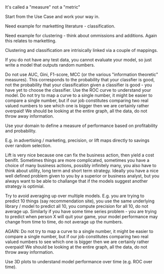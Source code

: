 
It's called a "measure" not a "metric"

Start from the Use Case and work your way in.

Need example for marketting literature - classification.

Need example for clustering - think about ommissions and additions. Again this relates to marketting.

Clustering and classification are intrisically linked via a couple of mappings.

If you do not have any test data, you cannot evaluate your model, so just write a model that outputs random numbers.

Do not use AUC, Gini, F1-score, MCC (or the various "information theoretic" measures). This corresponds to the probability that your classfier is good, not the probability that your classification given a classifier is good - you have yet to choose the classifier. Use the ROC curve to understand your model.  Do not try to map a curve to a single number, it might be easier to compare a single number, but if our job constitutes comparing two real valued numbers to see which one is bigger then we are certainly rather overpaid!  We should be looking at the entire graph, all the data, do not throw away information.

Use your domain to define a measure of performance based on profitability and probability.

E.g. in advertising / marketing, precision, or lift maps directly to savings over random selection.

Lift is very nice because one can fix the business action, then yield a cost benifit.  Sometimes things are more complicated, sometimes you have a choice of many business actions, possibly infinitely many, you also have to think about utility, long term and short term strategy.  Ideally you have a nice well defined problem given to you by a superior or business analyst, but you always want to be able to challange that if the models suggest another strategy is optimial.

Try to avoid averaging up over multiple models.  E.g. you are trying to predict 10 things (say recommendation site), you use the same underlying library / model to predict all 10, you compute precision for all 10, do not average up.  Similarly if you have some time series problem - you are trying to predict when person X will quit your game, your model performance may change from time to time, do not average up the numbers.

AGAIN: Do not try to map a curve to a single number, it might be easier to compare a single number, but if our job constitutes comparing two real valued numbers to see which one is bigger then we are certainly rather overpaid!  We should be looking at the entire graph, all the data, do not throw away information.

Use 3D plots to understand model performance over time (e.g. ROC over time).




